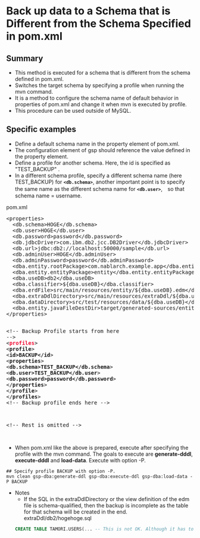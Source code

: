 # Back up data to a Schema that is Different from the Schema Specified in pom.xml

## Summary
* This method is executed for a schema that is different from the schema defined in pom.xml.
* Switches the target schema by specifying a profile when running the mvn command.
* It is a method to configure the schema name of default behavior in properties of pom.xml and change it when mvn is executed by profile.
* This procedure can be used outside of MySQL.

## Specific examples

* Define a default schema name in the property element of pom.xml.
* The configuration element of gsp should reference the value defined in the property element.
* Define a profile for another schema. Here, the id is specified as "TEST_BACKUP" .
* In a different schema profile, specify a different schema name (here TEST_BACKUP) for **`<db.schema>`**, another important point is to specify the same name as the different schema name for **`<db.user>`**,　so that schema name = username.

pom.xml
<div class="highlight highlight-text-xml"><pre>&lt;<span class="pl-ent">properties</span>&gt;
  &lt;<span class="pl-ent">db</span>.schema&gt;HOGE&lt;/<span class="pl-ent">db</span>.schema&gt;
  &lt;<span class="pl-ent">db</span>.user&gt;HOGE&lt;/<span class="pl-ent">db</span>.user&gt;
  &lt;<span class="pl-ent">db</span>.password&gt;password&lt;/<span class="pl-ent">db</span>.password&gt;
  &lt;<span class="pl-ent">db</span>.jdbcDriver&gt;com.ibm.db2.jcc.DB2Driver&lt;/<span class="pl-ent">db</span>.jdbcDriver&gt;
  &lt;<span class="pl-ent">db</span>.url&gt;jdbc:db2://localhost:50000/sample&lt;/<span class="pl-ent">db</span>.url&gt;
  &lt;<span class="pl-ent">db</span>.adminUser&gt;HOGE&lt;/<span class="pl-ent">db</span>.adminUser&gt;
  &lt;<span class="pl-ent">db</span>.adminPassword&gt;password&lt;/<span class="pl-ent">db</span>.adminPassword&gt;
  &lt;<span class="pl-ent">dba</span>.entity.rootPackage&gt;com.nablarch.example.app&lt;/<span class="pl-ent">dba</span>.entity.rootPackage&gt;
  &lt;<span class="pl-ent">dba</span>.entity.entityPackage&gt;entity&lt;/<span class="pl-ent">dba</span>.entity.entityPackage&gt;
  &lt;<span class="pl-ent">dba</span>.useDB&gt;db2&lt;/<span class="pl-ent">dba</span>.useDB&gt;
  &lt;<span class="pl-ent">dba</span>.classifier&gt;${dba.useDB}&lt;/<span class="pl-ent">dba</span>.classifier&gt;
  &lt;<span class="pl-ent">dba</span>.erdFile&gt;src/main/resources/entity/${dba.useDB}.edm&lt;/<span class="pl-ent">dba</span>.erdFile&gt;
  &lt;<span class="pl-ent">dba</span>.extraDdlDirectory&gt;src/main/resources/extraDdl/${dba.useDB}&lt;/<span class="pl-ent">dba</span>.extraDdlDirectory&gt;
  &lt;<span class="pl-ent">dba</span>.dataDirectory&gt;src/test/resources/data/${dba.useDB}&lt;/<span class="pl-ent">dba</span>.dataDirectory&gt;
  &lt;<span class="pl-ent">dba</span>.entity.javaFileDestDir&gt;target/generated-sources/entity&lt;/<span class="pl-ent">dba</span>.entity.javaFileDestDir&gt;
&lt;/<span class="pl-ent">properties</span>&gt;

<span class="pl-c">&lt;!-- Backup Profile starts from here --&gt;</span>
&lt;<span class="pl-ent" style="color: #F01136;"><b>profiles</b></span>&gt;
  &lt;<span class="pl-ent"><b>profile</b></span>&gt;
    &lt;<span class="pl-ent"><b>id</span>&gt;BACKUP&lt;/<span class="pl-ent">id</b></span>&gt;
    &lt;<span class="pl-ent"><b>properties</b></span>&gt;
      &lt;<span class="pl-ent"><b>db</span>.schema&gt;TEST_BACKUP&lt;/<span class="pl-ent">db</span>.schema</b>&gt;
      &lt;<span class="pl-ent"><b>db</span>.user&gt;TEST_BACKUP&lt;/<span class="pl-ent">db</span>.user</b>&gt;
      &lt;<span class="pl-ent"><b>db</span>.password&gt;password&lt;/<span class="pl-ent">db</span>.password</b>&gt;
    &lt;/<span class="pl-ent"><b>properties</b></span>&gt;
  &lt;/<span class="pl-ent"><b>profile</b></span>&gt;
&lt;/<span class="pl-ent"><b>profiles</b></span>&gt;
<span class="pl-c">&lt;!-- Backup profile ends here --&gt;</span>

&lt;!-- Rest is omitted --&gt;

</div>

* When pom.xml like the above is prepared, execute after specifying the profile with the mvn command.
  The goals to execute are **generate-dddl**, **execute-dddl** and **load-data**. Execute with option -P.

```shell
## Specify profile BACKUP with option -P.
mvn clean gsp-dba:generate-ddl gsp-dba:execute-ddl gsp-dba:load-data -P BACKUP
```
        
* Notes
    * If the SQL in the extraDdlDirectory or the view definition of the edm file is schema-qualified, then the backup is incomplete as the table for that schema will be created in the end.
    extraDdl/db2/hogehoge.sql
    ```sql
    CREATE TABLE TAMORI.USERS(... -- This is not OK. Although it has to be created in the test_backup schema, it is created in the Tamori schema.
    ```
